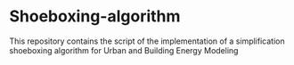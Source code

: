 # Shoeboxing-algorithm
This repository contains the script of the implementation of a simplification shoeboxing algorithm for Urban and Building Energy Modeling
